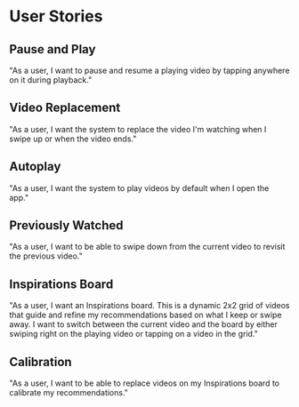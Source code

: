 # User Stories
## Pause and Play
"As a user, I want to pause and resume a playing video by tapping anywhere on it during playback."

## Video Replacement
"As a user, I want the system to replace the video I'm watching when I swipe up or when the video ends."

## Autoplay
"As a user, I want the system to play videos by default when I open the app."

## Previously Watched
"As a user, I want to be able to swipe down from the current video to revisit the previous video."

## Inspirations Board
"As a user, I want an Inspirations board. This is a dynamic 2x2 grid of videos that guide and refine my recommendations based on what I keep or swipe away. I want to switch between the current video and the board by either swiping right on the playing video or tapping on a video in the grid."

## Calibration
"As a user, I want to be able to replace videos on my Inspirations board to calibrate my recommendations."
